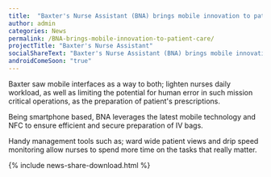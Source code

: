 ```yaml
---
title:  "Baxter's Nurse Assistant (BNA) brings mobile innovation to patient care"
author: admin
categories: News
permalink: /BNA-brings-mobile-innovation-to-patient-care/
projectTitle: "Baxter's Nurse Assistant"
socialShareText: "Baxter's Nurse Assistant (BNA) brings mobile innovation to patient care"
androidComeSoon: "true"
---
```

Baxter saw mobile interfaces as a way to both; lighten nurses daily workload, as well as limiting the potential for human error in such mission critical operations, as the preparation of patient's prescriptions.

Being smartphone based, BNA leverages the latest mobile technology and NFC to ensure efficient and secure preparation of IV bags.

Handy management tools such as; ward wide patient views and drip speed monitoring allow nurses to spend more time on the tasks that really matter.

<!--more-->
{% include news-share-download.html %}
